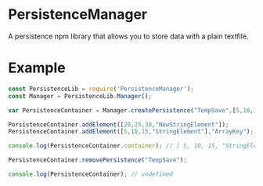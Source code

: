 # PersistenceManager
A persistence npm library that allows you to store data with a plain textfile.

# Example

```js
const PersistenceLib = require('PersistenceManager');
const Manager = PersistenceLib.Manager();

var PersistenceContainer = Manager.createPersistence("TempSave",[5,10,15,"StringElement"]);

PersistenceContainer.addElement([20,25,30,"NewStringElement"]);
PersistenceContainer.addElement([5,10,15,"StringElement"],"ArrayKey");

console.log(PersistenceContainer.container); // [ 5, 10, 15, "StringElement", 20, 25, 30, "NewStringElement", ["ArrayKey"]: [ 5, 10, 15, "StringElement" ]]

PersistenceContainer.removePersistence("TempSave");

console.log(PersistenceContainer); // undefined
```

